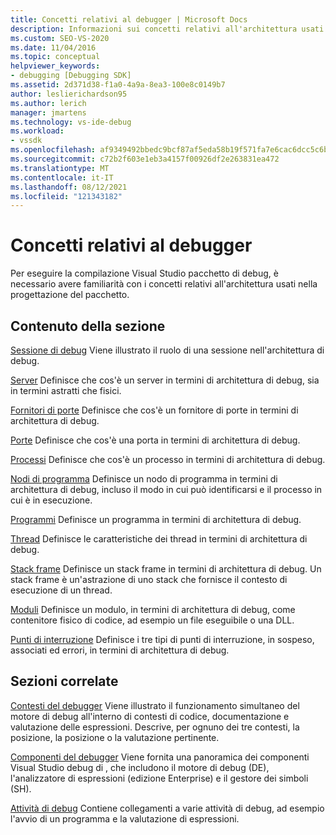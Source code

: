 ```yaml
---
title: Concetti relativi al debugger | Microsoft Docs
description: Informazioni sui concetti relativi all'architettura usati nella progettazione Visual Studio pacchetto di debug per facilitare la compilazione in base a tale pacchetto.
ms.custom: SEO-VS-2020
ms.date: 11/04/2016
ms.topic: conceptual
helpviewer_keywords:
- debugging [Debugging SDK]
ms.assetid: 2d371d38-f1a0-4a9a-8ea3-100e8c0149b7
author: leslierichardson95
ms.author: lerich
manager: jmartens
ms.technology: vs-ide-debug
ms.workload:
- vssdk
ms.openlocfilehash: af9349492bbedc9bcf87af5eda58b19f571fa7e6cac6dcc5c6b89f05ce42ca9e
ms.sourcegitcommit: c72b2f603e1eb3a4157f00926df2e263831ea472
ms.translationtype: MT
ms.contentlocale: it-IT
ms.lasthandoff: 08/12/2021
ms.locfileid: "121343182"
---
```

# <a name="debugger-concepts"></a>Concetti relativi al debugger
Per eseguire la compilazione Visual Studio pacchetto di debug, è necessario avere familiarità con i concetti relativi all'architettura usati nella progettazione del pacchetto.

## <a name="in-this-section"></a>Contenuto della sezione
 [Sessione di debug](../../extensibility/debugger/debug-session.md) Viene illustrato il ruolo di una sessione nell'architettura di debug.

 [Server](../../extensibility/debugger/servers-visual-studio-sdk.md) Definisce che cos'è un server in termini di architettura di debug, sia in termini astratti che fisici.

 [Fornitori di porte](../../extensibility/debugger/port-suppliers.md) Definisce che cos'è un fornitore di porte in termini di architettura di debug.

 [Porte](../../extensibility/debugger/ports.md) Definisce che cos'è una porta in termini di architettura di debug.

 [Processi](../../extensibility/debugger/processes.md) Definisce che cos'è un processo in termini di architettura di debug.

 [Nodi di programma](../../extensibility/debugger/program-nodes.md) Definisce un nodo di programma in termini di architettura di debug, incluso il modo in cui può identificarsi e il processo in cui è in esecuzione.

 [Programmi](../../extensibility/debugger/programs.md) Definisce un programma in termini di architettura di debug.

 [Thread](../../extensibility/debugger/threads.md) Definisce le caratteristiche dei thread in termini di architettura di debug.

 [Stack frame](../../extensibility/debugger/stack-frames.md) Definisce un stack frame in termini di architettura di debug. Un stack frame è un'astrazione di uno stack che fornisce il contesto di esecuzione di un thread.

 [Moduli](../../extensibility/debugger/modules.md) Definisce un modulo, in termini di architettura di debug, come contenitore fisico di codice, ad esempio un file eseguibile o una DLL.

 [Punti di interruzione](../../extensibility/debugger/breakpoints-visual-studio-sdk.md) Definisce i tre tipi di punti di interruzione, in sospeso, associati ed errori, in termini di architettura di debug.

## <a name="related-sections"></a>Sezioni correlate
 [Contesti del debugger](../../extensibility/debugger/debugger-contexts.md) Viene illustrato il funzionamento simultaneo del motore di debug all'interno di contesti di codice, documentazione e valutazione delle espressioni. Descrive, per ognuno dei tre contesti, la posizione, la posizione o la valutazione pertinente.

 [Componenti del debugger](../../extensibility/debugger/debugger-components.md) Viene fornita una panoramica dei componenti Visual Studio debug di , che includono il motore di debug (DE), l'analizzatore di espressioni (edizione Enterprise) e il gestore dei simboli (SH).

 [Attività di debug](../../extensibility/debugger/debugging-tasks.md) Contiene collegamenti a varie attività di debug, ad esempio l'avvio di un programma e la valutazione di espressioni.
